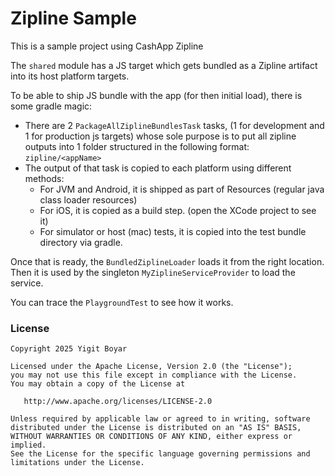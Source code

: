 # Zipline Sample

This is a sample project using CashApp Zipline

The `shared` module has a JS target which gets bundled as a Zipline artifact into its host platform
targets.

To be able to ship JS bundle with the app (for then initial load), there is some gradle magic:

* There are 2 `PackageAllZiplineBundlesTask` tasks, (1 for development and 1 for production js targets)
whose sole purpose is to put all zipline outputs into 1 folder structured in the following format:
`zipline/<appName>`
* The output of that task is copied to each platform using different methods:
  * For JVM and Android, it is shipped as part of Resources (regular java class loader resources)
  * For iOS, it is copied as a build step. (open the XCode project to see it)
  * For simulator or host (mac) tests, it is copied into the test bundle directory via gradle.

Once that is ready, the `BundledZiplineLoader` loads it from the right location. Then it is used
by the singleton `MyZiplineServiceProvider` to load the service.

You can trace the `PlaygroundTest` to see how it works.



### License

    Copyright 2025 Yigit Boyar

    Licensed under the Apache License, Version 2.0 (the "License");
    you may not use this file except in compliance with the License.
    You may obtain a copy of the License at

       http://www.apache.org/licenses/LICENSE-2.0

    Unless required by applicable law or agreed to in writing, software
    distributed under the License is distributed on an "AS IS" BASIS,
    WITHOUT WARRANTIES OR CONDITIONS OF ANY KIND, either express or implied.
    See the License for the specific language governing permissions and
    limitations under the License.

